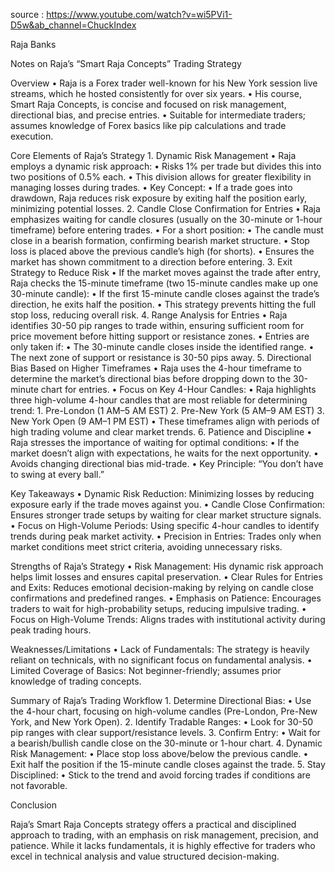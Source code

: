 

source : https://www.youtube.com/watch?v=wi5PVi1-D5w&ab_channel=ChuckIndex


Raja Banks

Notes on Raja’s “Smart Raja Concepts” Trading Strategy

Overview
    •	Raja is a Forex trader well-known for his New York session live streams, which he hosted consistently for over six years.
    •	His course, Smart Raja Concepts, is concise and focused on risk management, directional bias, and precise entries.
    •	Suitable for intermediate traders; assumes knowledge of Forex basics like pip calculations and trade execution.

Core Elements of Raja’s Strategy
    1.	Dynamic Risk Management
    •	Raja employs a dynamic risk approach:
    •	Risks 1% per trade but divides this into two positions of 0.5% each.
    •	This division allows for greater flexibility in managing losses during trades.
    •	Key Concept:
    •	If a trade goes into drawdown, Raja reduces risk exposure by exiting half the position early, minimizing potential losses.
    2.	Candle Close Confirmation for Entries
    •	Raja emphasizes waiting for candle closures (usually on the 30-minute or 1-hour timeframe) before entering trades.
    •	For a short position:
    •	The candle must close in a bearish formation, confirming bearish market structure.
    •	Stop loss is placed above the previous candle’s high (for shorts).
    •	Ensures the market has shown commitment to a direction before entering.
    3.	Exit Strategy to Reduce Risk
    •	If the market moves against the trade after entry, Raja checks the 15-minute timeframe (two 15-minute candles make up one 30-minute candle):
    •	If the first 15-minute candle closes against the trade’s direction, he exits half the position.
    •	This strategy prevents hitting the full stop loss, reducing overall risk.
    4.	Range Analysis for Entries
    •	Raja identifies 30-50 pip ranges to trade within, ensuring sufficient room for price movement before hitting support or resistance zones.
    •	Entries are only taken if:
    •	The 30-minute candle closes inside the identified range.
    •	The next zone of support or resistance is 30-50 pips away.
    5.	Directional Bias Based on Higher Timeframes
    •	Raja uses the 4-hour timeframe to determine the market’s directional bias before dropping down to the 30-minute chart for entries.
    •	Focus on Key 4-Hour Candles:
    •	Raja highlights three high-volume 4-hour candles that are most reliable for determining trend:
    1.	Pre-London (1 AM–5 AM EST)
    2.	Pre-New York (5 AM–9 AM EST)
    3.	New York Open (9 AM–1 PM EST)
    •	These timeframes align with periods of high trading volume and clear market trends.
    6.	Patience and Discipline
    •	Raja stresses the importance of waiting for optimal conditions:
    •	If the market doesn’t align with expectations, he waits for the next opportunity.
    •	Avoids changing directional bias mid-trade.
    •	Key Principle: “You don’t have to swing at every ball.”

Key Takeaways
    •	Dynamic Risk Reduction: Minimizing losses by reducing exposure early if the trade moves against you.
    •	Candle Close Confirmation: Ensures stronger trade setups by waiting for clear market structure signals.
    •	Focus on High-Volume Periods: Using specific 4-hour candles to identify trends during peak market activity.
    •	Precision in Entries: Trades only when market conditions meet strict criteria, avoiding unnecessary risks.

Strengths of Raja’s Strategy
    •	Risk Management: His dynamic risk approach helps limit losses and ensures capital preservation.
    •	Clear Rules for Entries and Exits: Reduces emotional decision-making by relying on candle close confirmations and predefined ranges.
    •	Emphasis on Patience: Encourages traders to wait for high-probability setups, reducing impulsive trading.
    •	Focus on High-Volume Trends: Aligns trades with institutional activity during peak trading hours.

Weaknesses/Limitations
    •	Lack of Fundamentals: The strategy is heavily reliant on technicals, with no significant focus on fundamental analysis.
    •	Limited Coverage of Basics: Not beginner-friendly; assumes prior knowledge of trading concepts.

Summary of Raja’s Trading Workflow
    1.	Determine Directional Bias:
    •	Use the 4-hour chart, focusing on high-volume candles (Pre-London, Pre-New York, and New York Open).
    2.	Identify Tradable Ranges:
    •	Look for 30-50 pip ranges with clear support/resistance levels.
    3.	Confirm Entry:
    •	Wait for a bearish/bullish candle close on the 30-minute or 1-hour chart.
    4.	Dynamic Risk Management:
    •	Place stop loss above/below the previous candle.
    •	Exit half the position if the 15-minute candle closes against the trade.
    5.	Stay Disciplined:
    •	Stick to the trend and avoid forcing trades if conditions are not favorable.

Conclusion

Raja’s Smart Raja Concepts strategy offers a practical and disciplined approach to trading, with an emphasis on risk management, precision, and patience. While it lacks fundamentals, it is highly effective for traders who excel in technical analysis and value structured decision-making.


